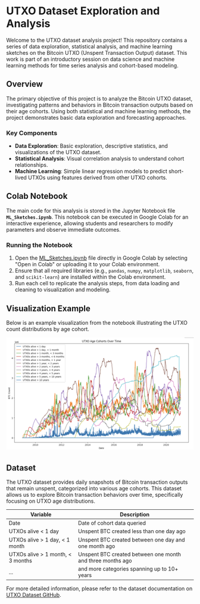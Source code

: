 # UTXO Dataset Exploration and Analysis

Welcome to the UTXO dataset analysis project! This repository contains a series of data exploration, statistical analysis, and machine learning sketches on the Bitcoin UTXO (Unspent Transaction Output) dataset. This work is part of an introductory session on data science and machine learning methods for time series analysis and cohort-based modeling.

## Overview
The primary objective of this project is to analyze the Bitcoin UTXO dataset, investigating patterns and behaviors in Bitcoin transaction outputs based on their age cohorts. Using both statistical and machine learning methods, the project demonstrates basic data exploration and forecasting approaches.

### Key Components
- **Data Exploration**: Basic exploration, descriptive statistics, and visualizations of the UTXO dataset.
- **Statistical Analysis**: Visual correlation analysis to understand cohort relationships.
- **Machine Learning**: Simple linear regression models to predict short-lived UTXOs using features derived from other UTXO cohorts.

## Colab Notebook

The main code for this analysis is stored in the Jupyter Notebook file **`ML_Sketches.ipynb`**. This notebook can be executed in Google Colab for an interactive experience, allowing students and researchers to modify parameters and observe immediate outcomes.

### Running the Notebook
1. Open the [ML_Sketches.ipynb](ML_Sketches.ipynb) file directly in Google Colab by selecting "Open in Colab" or uploading it to your Colab environment.
2. Ensure that all required libraries (e.g., `pandas`, `numpy`, `matplotlib`, `seaborn`, and `scikit-learn`) are installed within the Colab environment.
3. Run each cell to replicate the analysis steps, from data loading and cleaning to visualization and modeling.

## Visualization Example

Below is an example visualization from the notebook illustrating the UTXO count distributions by age cohort.

<div align="center">
  <img src="utxo.png" alt="UTXO Age Cohorts - BTC Counts Distribution" width="600"/>
</div>

## Dataset
The UTXO dataset provides daily snapshots of Bitcoin transaction outputs that remain unspent, categorized into various age cohorts. This dataset allows us to explore Bitcoin transaction behaviors over time, specifically focusing on UTXO age distributions.

| **Variable**       | **Description**                                                        |
|--------------------|------------------------------------------------------------------------|
| Date               | Date of cohort data queried                                           |
| UTXOs alive < 1 day | Unspent BTC created less than one day ago                             |
| UTXOs alive > 1 day, < 1 month | Unspent BTC created between one day and one month ago     |
| UTXOs alive > 1 month, < 3 months | Unspent BTC created between one month and three months ago |
| ...                | and more categories spanning up to 10+ years                           |

For more detailed information, please refer to the dataset documentation on [UTXO Dataset GitHub](https://github.com/SciEcon/UTXO).



